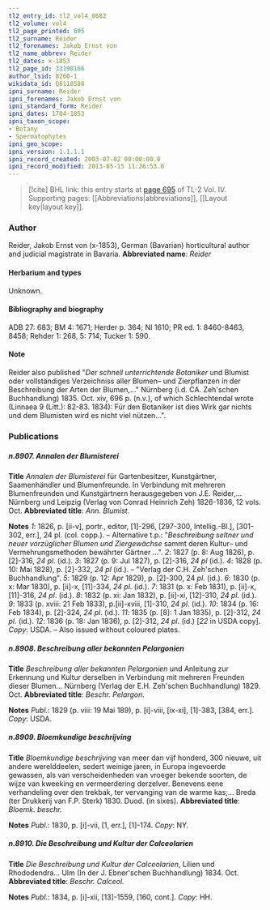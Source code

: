 ```yaml
---
tl2_entry_id: tl2_vol4_0682
tl2_volume: vol4
tl2_page_printed: 695
tl2_surname: Reider
tl2_forenames: Jakob Ernst von
tl2_name_abbrev: Reider
tl2_dates: x-1853
tl2_page_id: 33190166
author_lsid: 8260-1
wikidata_id: Q6118588
ipni_surname: Reider
ipni_forenames: Jakob Ernst von
ipni_standard_form: Reider
ipni_dates: 1784-1853
ipni_taxon_scope: 
- Botany
- Spermatophytes
ipni_geo_scope: 
ipni_version: 1.1.1.1
ipni_record_created: 2003-07-02 00:00:00.0
ipni_record_modified: 2013-05-15 11:26:53.0
---
```



> [!cite] BHL link: this entry starts at [page 695](https://www.biodiversitylibrary.org/page/33190166) of TL-2 Vol. IV.
> Supporting pages: [[Abbreviations|abbreviations]], [[Layout key|layout key]].

### Author

Reider, Jakob Ernst von (x-1853), German (Bavarian) horticultural author and judicial magistrate in Bavaria. 
**Abbreviated name**: *Reider*

#### Herbarium and types

Unknown.

#### Bibliography and biography

ADB 27: 683; BM 4: 1671; Herder p. 364; NI 1610; PR ed. 1: 8460-8463, 8458; Rehder 1: 268, 5: 714; Tucker 1: 590.

#### Note

Reider also published "*Der schnell unterrichtende Botaniker* und Blumist oder vollständiges Verzeichniss aller Blumen– und Zierpflanzen in der Beschreibung der Arten der Blumen,..." Nürnberg (i.d. CA. Zeh'schen Buchhandlung) 1835. Oct. xiv, 696 p.
(n.v.), of which Schlechtendal wrote (Linnaea 9 (Litt.): 82-83. 1834): Für den Botaniker ist dies Wirk gar nichts und dem Blumisten wird es nicht viel nützen...".

### Publications

##### n.8907. Annalen der Blumisterei

**Title**
*Annalen der Blumisterei* für Gartenbesitzer, Kunstgärtner, Saamenhändler und Blumenfreunde. In Verbindung mit mehreren Blumenfreunden und Kunstgärtnern herausgegeben von J.E. Reider,... Nürnberg und Leipzig (Verlag von Conrad Heinrich Zeh) 1826-1836, 12 vols. Oct.
**Abbreviated title**: *Ann. Blumist.*

**Notes**
*1*: 1826, p. \[ii-v\], portr., editor, \[1\]-296, \[297-300, Intellig.-Bl.\], \[301-302, err.\], 24 pl. (col. copp.). – Alternative t.p.: "*Beschreibung seltner und neuer vorzüglicher Blumen und Ziergewächse* sammt deren Kultur– und Vermehrungsmethoden bewährter Gärtner ...".
*2*: 1827 (p. 8: Aug 1826), p. \[2\]-316, *24 pl*. (id.).
*3*: 1827 (p. 9: Jul 1827), p. \[2\]-316, *24 pl* (id.).
*4*: 1828 (p. 10: Mai 1828), p. \[2\]-332, *24 pl* (id.). – "Verlag der C.H. Zeh'schen Buchhandlung".
*5*: 1829 (p. 12: Apr 1829), p. \[2\]-300, 24 *pl*. (id.).
*6*: 1830 (p. x: Mar 1830), p. \[ii\]-x, \[11\]-334, *24 pl*. (id.).
*7*: 1831 (p. x: Feb 1831), p. \[ii\]-x, \[11\]-316, *24 pl*. (id.).
*8*: 1832 (p. xi: Jan 1832), p. \[ii\]-xi, \[12\]-310, *24 pl*. (id.).
*9*: 1833 (p. xviii: 21 Feb 1833), p.\[ii\]-xviii, \[1\]-310, *24 pl*. (id.).
*10*: 1834 (p. 16: Feb 1834), p. \[2\]-324, *24 pl*. (id.).
*11*: 1835 (p. \[8\]: 1 Jan 1835), p. \[2\]-312, *24 pl*. (id.).
*12*: 1836 (p. 18: Jan 1836), p. \[2\]-312, *24 pl*. (id.) \[*22* in USDA copy\].
*Copy*: USDA. – Also issued without coloured plates.

##### n.8908. Beschreibung aller bekannten Pelargonien

**Title**
*Beschreibung aller bekannten Pelargonien* und Anleitung zur Erkennung und Kultur derselben in Verbindung mit mehreren Freunden dieser Blumen... Nürnberg (Verlag der E.H. Zeh'schen Buchhandlung) 1829. Oct.
**Abbreviated title**: *Beschr. Pelargon.*

**Notes**
*Publ*.: 1829 (p. viii: 19 Mai 189), p. \[i\]-viii, \[ix-xi\], \[1\]-383, \[384, err.\]. *Copy*: USDA.

##### n.8909. Bloemkundige beschrijving

**Title**
*Bloemkundige beschrijving* van meer dan vijf honderd, 300 nieuwe, uit andere werelddeelen, sedert weinige jaren, in Europa ingevoerde gewassen, als van verscheidenheden van vroeger bekende soorten, de wijze van kweeking en vermeerdering derzelver. Benevens eene verhandeling over den trekbak, ter vervanging van de warme kas;... Breda (ter Drukkerij van F.P. Sterk) 1830. Duod. (in sixes).
**Abbreviated title**: *Bloemk. beschr.*

**Notes**
*Publ*.: 1830, p. \[i\]-vii, \[1, err.\], \[1\]-174. *Copy*: NY.

##### n.8910. Die Beschreibung und Kultur der Calceolarien

**Title**
*Die Beschreibung und Kultur der Calceolarien*, Lilien und Rhododendra... Ulm (In der J. Ebner'schen Buchhandlung) 1834. Oct.
**Abbreviated title**: *Beschr. Calceol.*

**Notes**
*Publ*.: 1834, p. \[i\]-xii, \[13\]-1559, \[160, cont.\]. *Copy*: HH.

